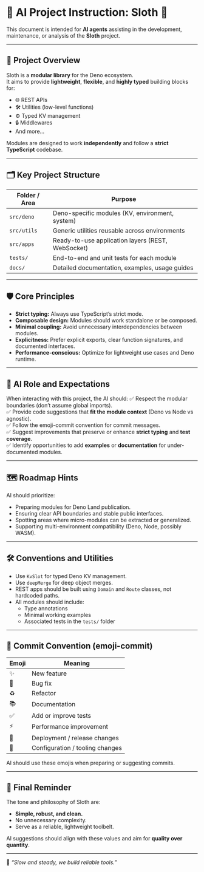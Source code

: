 # 🧠 AI Project Instruction: Sloth 🦥

This document is intended for **AI agents** assisting in the development, maintenance, or analysis of the **Sloth** project.

---

## 📌 Project Overview

Sloth is a **modular library** for the Deno ecosystem.  
It aims to provide **lightweight**, **flexible**, and **highly typed** building blocks for:
- 🌐 REST APIs
- 🛠️ Utilities (low-level functions)
- ⚙️ Typed KV management
- 🔒 Middlewares
- And more…

Modules are designed to work **independently** and follow a **strict TypeScript** codebase.

---

## 🗂️ Key Project Structure

| Folder / Area           | Purpose                                           |
| ----------------------- | ------------------------------------------------- |
| `src/deno`             | Deno-specific modules (KV, environment, system)    |
| `src/utils`           | Generic utilities reusable across environments      |
| `src/apps`            | Ready-to-use application layers (REST, WebSocket)   |
| `tests/`              | End-to-end and unit tests for each module           |
| `docs/`               | Detailed documentation, examples, usage guides      |

---

## 🛡️ Core Principles

- **Strict typing:** Always use TypeScript’s strict mode.
- **Composable design:** Modules should work standalone or be composed.
- **Minimal coupling:** Avoid unnecessary interdependencies between modules.
- **Explicitness:** Prefer explicit exports, clear function signatures, and documented interfaces.
- **Performance-conscious:** Optimize for lightweight use cases and Deno runtime.

---

## 🤖 AI Role and Expectations

When interacting with this project, the AI should:
✅ Respect the modular boundaries (don’t assume global imports).  
✅ Provide code suggestions that **fit the module context** (Deno vs Node vs agnostic).  
✅ Follow the emoji-commit convention for commit messages.  
✅ Suggest improvements that preserve or enhance **strict typing** and **test coverage**.  
✅ Identify opportunities to add **examples** or **documentation** for under-documented modules.

---

## 🗺️ Roadmap Hints

AI should prioritize:
- Preparing modules for Deno Land publication.
- Ensuring clear API boundaries and stable public interfaces.
- Spotting areas where micro-modules can be extracted or generalized.
- Supporting multi-environment compatibility (Deno, Node, possibly WASM).

---

## 🛠️ Conventions and Utilities

- Use `KvSlot` for typed Deno KV management.
- Use `deepMerge` for deep object merges.
- REST apps should be built using `Domain` and `Route` classes, not hardcoded paths.
- All modules should include:
    - Type annotations
    - Minimal working examples
    - Associated tests in the `tests/` folder

---

## 📜 Commit Convention (emoji-commit)

| Emoji  | Meaning                           |
| ------ | --------------------------------- |
| ✨     | New feature                       |
| 🐛     | Bug fix                           |
| ♻️     | Refactor                          |
| 📚     | Documentation                     |
| ✅     | Add or improve tests              |
| ⚡     | Performance improvement           |
| 🚀     | Deployment / release changes      |
| 🔧     | Configuration / tooling changes   |

AI should use these emojis when preparing or suggesting commits.

---

## 📣 Final Reminder

The tone and philosophy of Sloth are:
- **Simple, robust, and clean.**
- No unnecessary complexity.
- Serve as a reliable, lightweight toolbelt.

AI suggestions should align with these values and aim for **quality over quantity**.

---

🦥 *“Slow and steady, we build reliable tools.”*

